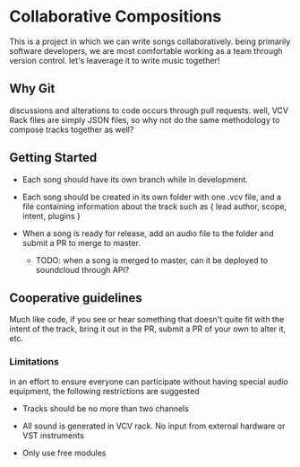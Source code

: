 # Collaborative Compositions

This is a project in which we can write songs collaboratively.
being primarily software developers, we are most comfortable working as a team through version control. let's leaverage it to write music together!

## Why Git
discussions and alterations to code occurs through pull requests. well, VCV Rack files are simply JSON files, so why not do the same methodology to compose tracks together as well?


## Getting Started

* Each song should have its own branch while in development.

* Each song should be created in its own folder with one .vcv file, and a file containing information about the track such as { lead author, scope, intent, plugins }

* When a song is ready for release, add an audio file to the folder and submit a PR to merge to master.
    * TODO: when a song is merged to master, can it be deployed to soundcloud through API?

## Cooperative guidelines

Much like code, if you see or hear something that doesn't quite fit with the intent of the track, bring it out in the PR, submit a PR of your own to alter it, etc.

### Limitations

in an effort to ensure everyone can participate without having special audio equipment, the following restrictions are suggested

* Tracks should be no more than two channels

* All sound is generated in VCV rack. No input from external hardware or VST instruments

* Only use free modules
